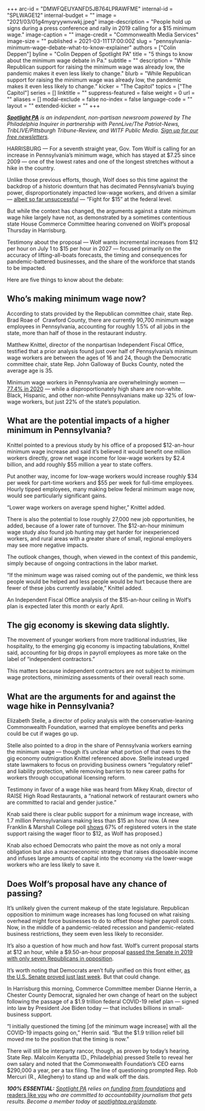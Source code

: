 +++
arc-id = "DMWFQEUYANFD5JB764LPRAWFME"
internal-id = "SPLWAGE12"
internal-budget = ""
image = "2021/03/01g4myqryywnvwkj.jpeg"
image-description = "People hold up signs during a press conference and rally in 2019 calling for a $15 minimum wage."
image-caption = ""
image-credit = "Commonwealth Media Services"
image-size = ""
published = 2021-03-11T17:00:00Z
slug = "pennsylvania-minimum-wage-debate-what-to-know-explainer"
authors = ["Colin Deppen"]
byline = "Colin Deppen of Spotlight PA"
title = "5 things to know about the minimum wage debate in Pa."
subtitle = ""
description = "While Republican support for raising the minimum wage was already low, the pandemic makes it even less likely to change."
blurb = "While Republican support for raising the minimum wage was already low, the pandemic makes it even less likely to change."
kicker = "The Capitol"
topics = ["The Capitol"]
series = []
linktitle = ""
suppress-featured = false
weight = 0
url = ""
aliases = []
modal-exclude = false
no-index = false
language-code = ""
layout = ""
extended-kicker = ""
+++

<a href="https://www.spotlightpa.org/"><i><b>Spotlight PA</b></i></a><i> is an independent, non-partisan newsroom powered by The Philadelphia Inquirer in partnership with PennLive/The Patriot-News, TribLIVE/Pittsburgh Tribune-Review, and WITF Public Media. </i><a href="https://www.spotlightpa.org/newsletters"><i>Sign up for our free newsletters</i></a><i>.</i>

HARRISBURG — For a seventh straight year, Gov. Tom Wolf is calling for an increase in Pennsylvania’s minimum wage, which has stayed at $7.25 since 2009 — one of&nbsp;the lowest rates and one of the longest stretches without a hike in the country.

Unlike those previous efforts, though, Wolf does so this time against the backdrop of a historic downturn that has decimated Pennsylvania’s buying power, disproportionately impacted low-wage workers, and driven a similar —&nbsp;<a href="https://www.nytimes.com/live/2021/03/05/us/joe-biden-news">albeit so far unsuccessful</a> —&nbsp;“Fight for $15” at the federal level.

But while the context has changed, the arguments against a state minimum wage hike largely have not, as demonstrated by a sometimes contentious state House Commerce Committee hearing convened on Wolf’s proposal Thursday in Harrisburg.

<script src="https://www.spotlightpa.org/embed.js" async></script><div data-spl-embed-version="1" data-spl-src="https://www.spotlightpa.org/embeds/newsletter/"></div>

Testimony about the proposal — Wolf wants incremental increases from $12 per hour on July 1 to $15 per hour in 2027 — focused primarily on the accuracy of lifting-all-boats forecasts, the timing and consequences for pandemic-battered businesses, and the share of the workforce that stands to be impacted.

Here are five things to know about the debate:

## Who’s making minimum wage now?

According to stats provided by the Republican committee chair, state Rep. Brad Roae of&nbsp; Crawford County, there are currently 90,700 minimum wage employees in Pennsylvania, accounting for roughly 1.5% of all jobs in the state, more than half of those in the restaurant industry.

Matthew Knittel, director of the nonpartisan Independent Fiscal Office, testified that a prior analysis found just over half of Pennsylvania’s minimum wage workers are between the ages of 16 and 24, though the Democratic committee chair, state Rep. John Galloway of Bucks County, noted the average age is 35.

Minimum wage workers in Pennsylvania are overwhelmingly women — <a href="https://www.workstats.dli.pa.gov/Documents/Minimum%20Wage%20Reports/Minimum%20Wage%20Report%202021.pdf">77.4% in 2020</a> — while a disproportionately high share are non-white. Black, Hispanic, and other non-white Pennsylvanians make up 32% of low-wage workers, but just 22% of the state’s population.

## What are the potential impacts of a higher minimum in Pennsylvania?

Knittel pointed to a previous study by his office of a proposed $12-an-hour minimum wage increase and said it’s believed it would benefit one million workers directly, grow net wage income for low-wage workers by $2.4 billion, and add roughly $55 million a year to state coffers.

Put another way, income for low-wage workers would increase roughly $34 per week for part-time workers and $55 per week for full-time employees. Hourly tipped employees, many making below federal minimum wage now, would see particularly significant gains.

“Lower wage workers on average spend higher,” Knittel added.

There is also the potential to lose roughly 27,000 new job opportunities, he added, because of a lower rate of turnover. The $12-an-hour minimum wage study also found job hunting may get harder for inexperienced workers, and rural areas with a greater share of small, regional employers may see more negative impacts.

The outlook changes, though, when viewed in the context of this pandemic, simply because of ongoing contractions in the labor market.

“If the minimum wage was raised coming out of the pandemic, we think less people would be helped and less people would be hurt because there are fewer of these jobs currently available,” Knittel added.

An Independent Fiscal Office analysis of the $15-an-hour ceiling in Wolf’s plan is expected later this month or early April.

## The gig economy is skewing data slightly.

The movement of younger workers from more traditional industries, like hospitality, to the emerging gig economy is impacting tabulations, Knittel said, accounting for big drops in payroll employees as more take on the label of “independent contractors.”

This matters because independent contractors are not subject to minimum wage protections, minimizing assessments of their overall reach some.

## What are the arguments for and against the wage hike in Pennsylvania?

Elizabeth Stelle, a director of policy analysis with the conservative-leaning Commonwealth Foundation, warned that employee benefits and perks could be cut if wages go up.

Stelle also pointed to a drop in the share of Pennsylvania workers earning the minimum wage — though it’s unclear what portion of that owes to the gig economy outmigration Knittel referenced above. Stelle instead urged state lawmakers to focus on providing business owners “regulatory relief” and liability protection, while removing barriers to new career paths for workers through occupational licensing reform.

Testimony in favor of a wage hike was heard from Mikey Knab, director of RAISE High Road Restaurants, a “national network of restaurant owners who are committed to racial and gender justice.”

Knab said there is clear public support for a minimum wage increase, with 1.7 million Pennsylvanians making less than $15 an hour now. (A new Franklin &amp; Marshall College poll <a href="https://www.fandm.edu/uploads/files/463875674302125332-fmmarch2021-summaryoffindings.pdf">shows</a> 67% of registered voters in the state support raising the wager floor to $12, as Wolf has proposed.)

Knab also echoed Democrats who paint the move as not only a moral obligation but also a macroeconomic strategy that raises disposable income and infuses large amounts of capital into the economy via the lower-wage workers who are less likely to save it.

## Does Wolf’s proposal have any chance of passing?

It’s unlikely given the current makeup of the state legislature. Republican opposition to minimum wage increases has long focused on what raising overhead might force businesses to do to offset those higher payroll costs. Now, in the middle of a pandemic-related recession and pandemic-related business restrictions, they seem even less likely to reconsider.

It’s also a question of how much and how fast. Wolf’s current proposal starts at $12 an hour, while a $9.50-an-hour proposal <a href="https://www.pennlive.com/news/2019/11/minimum-wage-increases-passes-in-state-senate-bigger-test-will-come-in-state-house.html">passed the Senate in 2019 with only seven Republicans in opposition</a>.

<script src="https://www.spotlightpa.org/embed.js" async></script><div data-spl-embed-version="1" data-spl-src="https://www.spotlightpa.org/embeds/donate/?teaser_text=If%20you%20learned%20something%20from%20this%20report%2C%20pay%20it%20forward%20and%20become%20a%20member%20of%20Spotlight%20PA%20so%20someone%20else%20can%20in%20the%20future.&cta_text=CLICK%20TO%20CONTRIBUTE&eyebrow_text=WHILE%20YOU'RE%20HERE..."></div>

It’s worth noting that Democrats aren’t fully unified on this front either, <a href="https://www.businessinsider.com/8-democrats-voted-against-raising-minimum-wage-worth-43-million-2021-3">as the U.S. Senate proved just last week</a>. But that could change.

In Harrisburg this morning, Commerce Committee member Dianne Herrin, a Chester County Democrat, signaled her own change of heart on the subject following the passage of a $1.9 trillion federal COVID-19 relief plan — signed into law by President Joe Biden today —&nbsp;that includes billions in small-business support.

“I initially questioned the timing [of the minimum wage increase] with all the COVID-19 impacts going on,” Herrin said. “But the $1.9 trillion relief bill moved me to the position that the timing is now.”

There will still be interparty rancor, though, as proven by today’s hearing. State Rep. Malcolm Kenyatta (D., Philadelphia) pressed Stelle to reveal her own salary and noted that the Commonwealth Foundation’s CEO earns $290,000 a year, per a tax filing. The line of questioning prompted Rep. Rob Mercuri (R., Allegheny) to stand up and walk off the dais.

<i><b>100% ESSENTIAL:</b></i><i> </i><a href="https://www.spotlightpa.org/"><i>Spotlight PA</i></a><i> relies on</i><a href="https://www.spotlightpa.org/support"><i> funding from foundations</i></a><i> </i><a href="https://www.spotlightpa.org/support">and readers like you</a><i> who are committed to accountability journalism that gets results. Become a member today at </i><a href="http://checkout.fundjournalism.org/memberform?org_id=spotlightpa&campaign=701f4000000TVuIAAW"><i>spotlightpa.org/donate</i></a><i>.</i>
